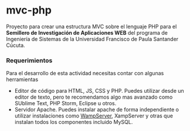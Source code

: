 # mvc-php
Proyecto para crear una estructura MVC sobre el lenguaje PHP para el **Semillero de Investigación de Aplicaciones WEB** del programa de Ingeniería de Sistemas de la Universidad Francisco de Paula Santander Cúcuta.


### Requerimientos
Para el desarrollo de esta actividad necesitas contar con algunas herramientas
- Editor de código para HTML, JS, CSS y PHP.  Puedes utilizar desde un editor de texto, pero te recomendamos algo mas avanzado como SUblime Text, PHP Storm, Eclipse u otros.
- Servidor Apache. Puedes instalar apache de forma independiente o utilizar instalaciones como [WampServer](http://www.wampserver.com/en/), XampServer y otras que instalan todos los componentes incluido MySQL.
